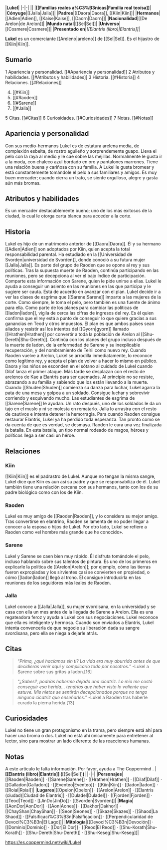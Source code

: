 

|**Lukel**|
|-|-|
||
|**[[Familias reales a%C3%B3nicas\|Familia real teoísa]]**|
|**Cónyuge**|[[Jalla\|Jalla]]|
|**Padres**|[[Daora\|Daora]], [[Kiin\|Kiin]]|
|**Hermanos**|[[Adien\|Adien]], [[Kaise\|Kaise]], [[Daorn\|Daorn]]|
|**Nacionalidad**|[[De Arelon\|de Arelon]]|
|**Mundo natal**|[[Sel\|Sel]]|
|**Universo**|[[Cosmere\|Cosmere]]|
|**Presentado en**|*[[Elantris (libro)\|Elantris]]*|

**Lukel** es un comerciante [[Areleno\|areleno]] de [[Sel\|Sel]]. Es el hijastro de [[Kiin\|Kiin]].

## Sumario

1 Apariencia y personalidad. [[#Apariencia y personalidad]] 
2 Atributos y habilidades. [[#Atributos y habilidades]] 
3 Historia. [[#Historia]] 
4 Relaciones. [[#Relaciones]] 

4. [[#Kiin]] 
4. [[#Raoden]] 
4. [[#Sarene]] 
4. [[#Jalla]] 


5 Citas. [[#Citas]] 
6 Curiosidades. [[#Curiosidades]] 
7 Notas. [[#Notas]] 


## Apariencia y personalidad
  Con sus medio-hermanos
Lukel es de estatura arelena media, de complexión esbelta, de rostro aguileño y sorprendemente guapo. Lleva el pelo con la raya al medio y le cae sobre las mejillas. Normalmente le gusta ir a la moda, con chaleco azul bordado en oro y pantalones marrones.
Tiene una relación buena y cariñosa con su familia. A Lukel le gusta bromear y está constantemente tomándole el pelo a sus familiares y amigos.
Es muy buen mercader; cuando cierra un trato, se siente orgulloso, alegre y gasta aún más bromas.

## Atributos y habilidades
Es un mercader destacablemente bueno; uno de los más exitosos de la ciudad, lo cual le otorga carta blanca para acceder a la corte.

## Historia
Lukel es hijo de un matrimonio anterior de [[Daora\|Daora]]. Él y su hermano [[Adien\|Adien]] son adoptados por Kiin, quien acepta la total responsabilidad parental.
Ha estudiado en la [[Universidad de Svorden\|universidad de Svorden]], donde conoció a su futura mujer [[Jalla\|Jalla]].
Es parte del grupo de Raoden que se opone al rey y sus políticas. Tras la supuesta muerte de Raoden, continúa participando en las reuniones, pero se decepciona al ver el bajo índice de participación. Comparte esta información con Sarene, quien le pide unirse a ellas. Lukel le ayuda a conseguir un asiento en las reuniones en las que participa y le sugiere ser cauta. Está de acuerdo en avanzar con el plan.
Lukel decide ir a ver las clases de esgrima que [[Sarene\|Sarene]] imparte a las mujeres de la corte. Como siempre, le toma el pelo, pero también es una fuente de ánimo para ella.
Como parte de los planes para cambiar las políticas de [[Iadon\|Iadon]], vigila de cerca las cifras de ingresos del rey. Es él quien confirma que el rey está a punto de conseguir lo que quiere gracias a sus ganancias en Teod y otros impuestos. El plan es que ambos países sean aliados y resistir así los intentos del [[Gyorn\|gyorn]] llamado [[Hrathen\|Hrathen]] por convertir a toda la población de Arelon al [[Shu-Dereth\|Shu-Dereth]].
Continúa con los planes del grupo incluso después de la muerte de Iadon, de la enfermedad de Sarene y su inexplicable recuperación, y del nombramiento de Telrii como nuevo rey.
Cuando Raoden vuelve a Arelon, Lukel se arrodilla inmediatamente, lo reconoce como legítimo rey, y acepta el plan de volver a hacer lo mismo en público.
Daora y los niños se esconden en el sótano al cuidado de Lukel cuando Dilaf lanza el primer ataque. Más tarde se desplazan con el resto de arelenos de Kae a Elantris para ser quemados. Al principio no se resiste, abrazando a su familia y sabiendo que los están llevando a la muerte.
Cuando [[Shuden\|Shuden]] comienza su danza para luchar, Lukel agarra la pata de una mesa y golpea a un soldado. Consigue luchar y sobrevivir corriendo y esquivando mucho. Las estudiantes de esgrima de [[Sarene\|Sarene]] le ayudan. Un rato después, uno de los soldados le da un tajo en el muslo y ni se molesta en rematarlo. Jalla lo arrastra con el resto de cautivos e intenta detener la hemorragia. Para cuando Raoden consigue restaurar Elantris, Lukel ya ha perdido toda esperanza. Tan pronto como se da cuenta de que es verdad, se desmaya. Raoden le cura una vez finalizada la batalla.
En esta batalla, un tipo normal rodeado de magos, héroes y políticos llega a ser casi un héroe.

## Relaciones
### Kiin
[[Kiin\|Kiin]] es el padrastro de Lukel. Aunque no tengan la misma sangre, Lukel dice que Kiin es aun así su padre y que se responsabiliza de él. Lukel también tiene una relación cercana con sus hermanos, tanto con los de su padre biológico como con los de Kiin.

### Raoden
Lukel es muy amigo de [[Raoden\|Raoden]], y lo considera su mejor amigo. Tras convertirse en elantrino, Raoden se lamenta de no poder llegar a conocer a la esposa o hijos de Lukel.
Por otro lado, Lukel se refiere a Raoden como «el hombre más grande que he conocido».

### Sarene
Lukel y Sarene se caen bien muy rápido. Él disfruta tomándole el pelo, incluso hablando sobre sus talentos de pintura.
Es uno de los primeros en explicarle la política de [[Arelon\|Arelon]]; por ejemplo, cómo las tierras fueron expropiadas y los sirvientes casi se convierten en propiedad, o cómo [[Iadon\|Iadon]] llegó al trono. Él consigue introducirla en las reuniones de los seguidores más leales de Raoden.

### Jalla
Lukel conoce a [[Jalla\|Jalla]], su mujer svordisana, en la universidad y se casa con ella un mes antes de la llegada de Sarene a Arelon.
Ella es una regateadora feroz y ayuda a Lukel con sus negociaciones. Lukel reconoce que ella es inteligente y hermosa.
Cuando son enviados a Elantris, Lukel intenta convencerla de que negocie su liberación dada su sangre svordisana, pero ella se niega a dejarle atrás.

## Citas
>“*Prima, ¿qué hacíamos sin ti? La vida era muy aburrida antes de que decidieras venir aquí y complicarlo todo por nosotros.*”
\-Lukel a Sarene sobre sus gritos a Iadon.[16]


>“*¿Sabes?, podrías haberme dejado una cicatriz. Lo mío me costó conseguir esa herida… tendrías que haber visto lo valiente que estuve. Mis nietos se sentirán decepcionados porque no tengo ninguna cicatriz que enseñarles.*”
\-Lukel a Raoden tras haberle curado la pierna herida.[13]


## Curiosidades
Lukel no tiene un gran protagonismo en la trama, pero siempre está ahí para hacer una broma o dos.
Lukel no está ahí únicamente para entretener al lector, sino para mostrar un lado diferente de las reacciones humanas.
## Notas

A este artículo le falta información. Por favor, ayuda a The Coppermind .
|**[[Elantris (libro)\|Elantris]] (**[[Sel\|Sel]]**)**|
|-|-|
|**Personajes**|[[Raoden\|Raoden]] · [[Sarene\|Sarene]] · [[Hrathen\|Hrathen]] · [[Dilaf\|Dilaf]] · [[Galladon\|Galladon]] · [[Eventeo\|Eventeo]] · [[Kiin\|Kiin]] · [[Iadon\|Iadon]] · [[Roial\|Roial]]|
|**Lugares**|[[Opelon\|Opelon]] · [[Arelon\|Arelon]] · [[Elantris (ciudad)\|Ciudad de Elantris]] · [[Duladel\|Duladel]] · [[Fjorden\|Fjorden]] · [[Teod\|Teod]] · [[JinDo\|JinDo]] · [[Svorden\|Svorden]]|
|**Magia**|[[AonDor\|AonDor]] · [[Aon\|Aones]] · [[Dakhor\|Dakhor]] · [[ChayShan\|ChayShan]] · [[Seon\|Seones]] · [[Skaze\|Skazes]] · [[Shaod\|La Shaod]] · [[Falsificaci%C3%B3n\|Falsificación]] · [[Perpendicularidad de Devoci%C3%B3n\|El Lago]]|
|**Mitología**|[[Devoci%C3%B3n\|Devoción]] · [[Dominio\|Dominio]] · [[Dor\|El Dor]] · [[Reod\|El Reod]] · [[Shu-Korath\|Shu-Korath]] · [[Shu-Dereth\|Shu-Dereth]] · [[Shu-Keseg\|Shu-Keseg]]|



https://es.coppermind.net/wiki/Lukel